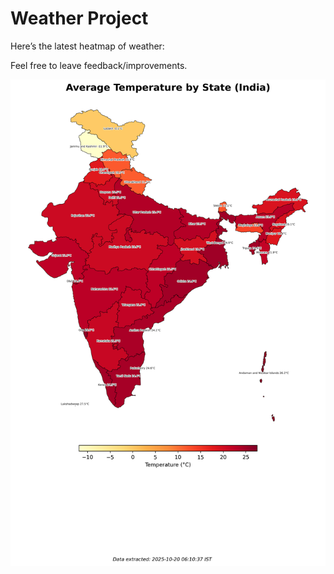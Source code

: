 # Weather Project

Here’s the latest heatmap of weather:

Feel free to leave feedback/improvements.

![India Heatmap](docs/assets/india_heatmap.png?v=F58507)
